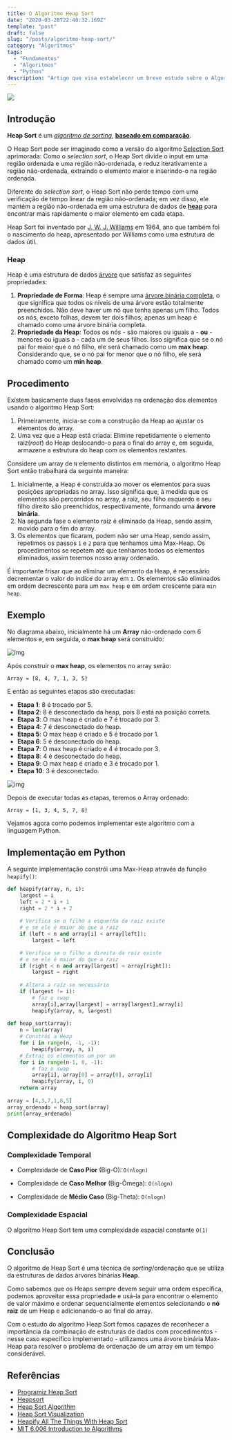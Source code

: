 ```yaml
---
title: O Algoritmo Heap Sort
date: "2020-03-28T22:40:32.169Z"
template: "post"
draft: false
slug: "/posts/algoritmo-heap-sort/"
category: "Algoritmos"
tags:
  - "Fundamentos"
  - "Algoritmos"
  - "Python"
description: "Artigo que visa estabelecer um breve estudo sobre o Algoritmo Heap Sort."
---
```


<img src="https://raw.githubusercontent.com/the-akira/IntroComp/master/Exemplos%20Python/Sorting/Heap%20Sort/Sorting-heapsort-anim.gif"> </br>

## Introdução

**Heap Sort** é um *[algoritmo de sorting](https://en.wikipedia.org/wiki/Sorting_algorithm)*, **[baseado em comparação](https://en.wikipedia.org/wiki/Comparison_sort)**. 

O Heap Sort pode ser imaginado como a versão do algoritmo [Selection Sort](https://en.wikipedia.org/wiki/Selection_sort) aprimorada: Como o *selection sort*, o Heap Sort divide o input em uma região ordenada e uma região não-ordenada, e reduz iterativamente a região não-ordenada, extraindo o elemento maior e inserindo-o na região ordenada. 

Diferente do *selection sort*, o Heap Sort não perde tempo com uma verificação de tempo linear da região não-ordenada; em vez disso, ele mantém a região não-ordenada em uma estrutura de dados de **[heap](https://en.wikipedia.org/wiki/Heap_(data_structure))** para encontrar mais rapidamente o maior elemento em cada etapa.

Heap Sort foi inventado por [J. W. J. Williams](https://en.wikipedia.org/wiki/J._W._J._Williams) em 1964, ano que também foi o nascimento do heap, apresentado por Williams como uma estrutura de dados útil.

### Heap

Heap é uma estrutura de dados [árvore](https://en.wikipedia.org/wiki/Tree_(data_structure)) que satisfaz as seguintes propriedades:

1. **Propriedade de Forma**: Heap é sempre uma [árvore binária completa](https://i.ytimg.com/vi/bvpiyKo9hnI/maxresdefault.jpg), o que significa que todos os níveis de uma árvore estão totalmente preenchidos. Não deve haver um nó que tenha apenas um filho. Todos os nós, exceto folhas, devem ter dois filhos; apenas um heap é chamado como uma árvore binária completa.
2. **Propriedade da Heap**: Todos os nós - são maiores ou iguais a - **ou** - menores ou iguais a - cada um de seus filhos. Isso significa que se o nó pai for maior que o nó filho, ele será chamado como um **max heap**. Considerando que, se o nó pai for menor que o nó filho, ele será chamado como um **min heap**.

## Procedimento

Existem basicamente duas fases envolvidas na ordenação dos elementos usando o algoritmo Heap Sort:

1. Primeiramente, inicia-se com a construção da Heap ao ajustar os elementos do array.
2. Uma vez que a Heap está criada: Elimine repetidamente o elemento raiz(*root*) do Heap deslocando-o para o final do array e, em seguida, armazene a estrutura do heap com os elementos restantes.

Considere um array de `N` elemento distintos em memória, o algoritmo Heap Sort então trabalhará da seguinte maneira:

1. Inicialmente, a Heap é construída ao mover os elementos para suas posições apropriadas no array. Isso significa que, à medida que os elementos são percorridos no array, a raiz, seu filho esquerdo e seu filho direito são preenchidos, respectivamente, formando uma **árvore binária**.
2. Na segunda fase o elemento raiz é eliminado da Heap, sendo assim, movido para o fim do array.
3. Os elementos que ficaram, podem não ser uma Heap, sendo assim, repetimos os passos `1` e `2` para que tenhamos uma Max-Heap. Os procedimentos se repetem até que tenhamos todos os elementos eliminados, assim teremos nosso array ordenado.

É importante frisar que ao eliminar um elemento da Heap, é necessário decrementar o valor do índice do array em `1`. Os elementos são eliminados em ordem decrescente para um `max heap` e em ordem crescente para `min heap`. 

## Exemplo

No diagrama abaixo, inicialmente há um **Array** não-ordenado com 6 elementos e, em seguida, o **max heap** será construído:

![img](https://raw.githubusercontent.com/the-akira/IntroComp/master/Exemplos%20Python/Sorting/Heap%20Sort/1.png)

Após construir o **max heap**, os elementos no array serão:

```
Array = [8, 4, 7, 1, 3, 5]
```

E então as seguintes etapas são executadas:

- **Etapa 1**: 8 é trocado por 5.
- **Etapa 2**: 8 é desconectado da heap, pois 8 está na posição correta.
- **Etapa 3**: O max heap é criado e 7 é trocado por 3.
- **Etapa 4**: 7 é desconectado do heap.
- **Etapa 5**: O max heap é criado e 5 é trocado por 1.
- **Etapa 6**: 5 é desconectado do heap.
- **Etapa 7**: O max heap é criado e 4 é trocado por 3.
- **Etapa 8**: 4 é desconectado do heap.
- **Etapa 9**: O max heap é criado e 3 é trocado por 1.
- **Etapa 10**: 3 é desconectado.

![img](https://raw.githubusercontent.com/the-akira/IntroComp/master/Exemplos%20Python/Sorting/Heap%20Sort/2.png)

Depois de executar todas as etapas, teremos o Array ordenado:

```
Array = [1, 3, 4, 5, 7, 8]
```

Vejamos agora como podemos implementar este algoritmo com a linguagem Python.

## Implementação em Python

A seguinte implementação constrói uma Max-Heap através da função `heapify()`:

```python
def heapify(array, n, i): 
    largest = i
    left = 2 * i + 1    
    right = 2 * i + 2   
	
	# Verifica se o filho a esquerda da raiz existe 
	# e se ele é maior do que a raiz
    if (left < n and array[i] < array[left]): 
        largest = left 

	# Verifica se o filho a direita da raiz existe 
	# e se ele é maior do que a raiz
    if (right < n and array[largest] < array[right]): 
        largest = right 
        
    # Altera a raíz se necessário
    if (largest != i): 
    	# faz o swap 
        array[i],array[largest] = array[largest],array[i] 
        heapify(array, n, largest) 
  
def heap_sort(array): 
    n = len(array) 
    # Constrói a Heap
    for i in range(n, -1, -1): 
        heapify(array, n, i) 
    # Extrai os elementos um por um
    for i in range(n-1, 0, -1): 
    	# faz o swap
        array[i], array[0] = array[0], array[i] 
        heapify(array, i, 0) 
    return array
  
array = [4,3,7,1,8,5]
array_ordenado = heap_sort(array)
print(array_ordenado)
```

## Complexidade do Algoritmo Heap Sort

### Complexidade Temporal

- Complexidade de **Caso Pior** (Big-O): `O(nlogn)` 

- Complexidade de **Caso Melhor** (Big-Ômega): `O(nlogn)` 

- Complexidade de **Médio Caso** (Big-Theta): `O(nlogn)`

### Complexidade Espacial

O algoritmo Heap Sort tem uma complexidade espacial constante `O(1)`

## Conclusão

O algoritmo de Heap Sort é uma técnica de *sorting*/ordenação que se utiliza da estruturas de dados árvores binárias **Heap**. 

Como sabemos que os Heaps sempre devem seguir uma ordem específica, podemos aproveitar essa propriedade e usá-la para encontrar o elemento de valor máximo e ordenar sequencialmente elementos selecionando o **nó raiz** de um Heap e adicionando-o ao final do array.

Com o estudo do algoritmo Heap Sort fomos capazes de reconhecer a importância da combinação de estruturas de dados com procedimentos - nesse caso específico implementado - utilizamos uma árvore binária Max-Heap para resolver o problema de ordenação de um array em um tempo considerável.

## Referências

- [Programiz Heap Sort](https://www.programiz.com/dsa/heap-sort)
- [Heapsort](https://en.wikipedia.org/wiki/Heapsort)
- [Heap Sort Algorithm ](https://www.interviewbit.com/tutorial/heap-sort-algorithm/)
- [Heap Sort Visualization](https://www.cs.usfca.edu/~galles/visualization/HeapSort.html)
- [Heapify All The Things With Heap Sort](https://medium.com/basecs/heapify-all-the-things-with-heap-sort-55ee1c93af82)
- [MIT 6.006 Introduction to Algorithms](https://ocw.mit.edu/courses/electrical-engineering-and-computer-science/6-006-introduction-to-algorithms-fall-2011/lecture-videos/MIT6_006F11_lec04.pdf)